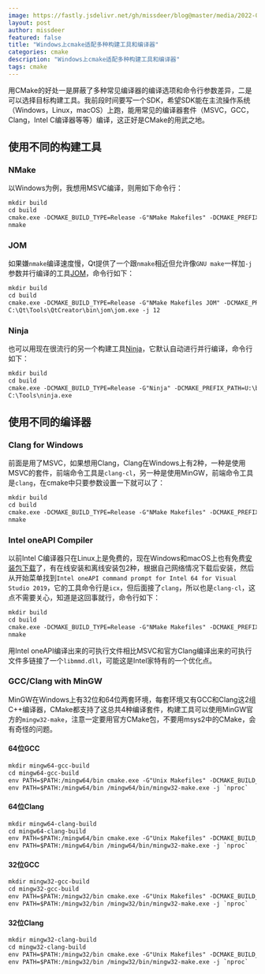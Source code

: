 ```yaml
---
image: https://fastly.jsdelivr.net/gh/missdeer/blog@master/media/2022-01-10/cmake.jpg
layout: post
author: missdeer
featured: false
title: "Windows上cmake适配多种构建工具和编译器"
categories: cmake
description: "Windows上cmake适配多种构建工具和编译器"
tags: cmake
---
```

用CMake的好处一是屏蔽了多种常见编译器的编译选项和命令行参数差异，二是可以选择目标构建工具。我前段时间要写一个SDK，希望SDK能在主流操作系统（Windows，Linux，macOS）上跑，能用常见的编译器套件（MSVC，GCC，Clang，Intel C编译器等等）编译，这正好是CMake的用武之地。

## 使用不同的构建工具

### NMake

以Windows为例，我想用MSVC编译，则用如下命令行：

```txt
mkdir build
cd build
cmake.exe -DCMAKE_BUILD_TYPE=Release -G"NMake Makefiles" -DCMAKE_PREFIX_PATH=U:\boost_1_77_0  ..
nmake
```

### JOM

如果嫌`nmake`编译速度慢，Qt提供了一个跟`nmake`相近但允许像`GNU make`一样加`-j`参数并行编译的工具[JOM](https://download.qt.io/official_releases/jom/)，命令行如下：

```txt
mkdir build
cd build
cmake.exe -DCMAKE_BUILD_TYPE=Release -G"NMake Makefiles JOM" -DCMAKE_PREFIX_PATH=U:\boost_1_77_0 -DCMAKE_MAKE_PROGRAM=C:\Qt\Tools\QtCreator\bin\jom\jom.exe  ..
C:\Qt\Tools\QtCreator\bin\jom\jom.exe -j 12
```

### Ninja

也可以用现在很流行的另一个构建工具[Ninja](https://github.com/ninja-build/ninja)，它默认自动进行并行编译，命令行如下：

```txt
mkdir build
cd build
cmake.exe -DCMAKE_BUILD_TYPE=Release -G"Ninja" -DCMAKE_PREFIX_PATH=U:\boost_1_77_0 -DCMAKE_MAKE_PROGRAM=C:\Tools\ninja.exe  ..
C:\Tools\ninja.exe
```

## 使用不同的编译器

### Clang for Windows

前面是用了MSVC，如果想用Clang，Clang在Windows上有2种，一种是使用MSVC的套件，前端命令工具是`clang-cl`，另一种是使用MinGW，前端命令工具是`clang`，在cmake中只要参数设置一下就可以了：

```txt
mkdir build
cd build
cmake.exe -DCMAKE_BUILD_TYPE=Release -G"NMake Makefiles" -DCMAKE_PREFIX_PATH=U:\boost_1_77_0  -DCMAKE_CXX_COMPILER=clang-cl  ..
nmake
```

### Intel oneAPI Compiler

以前Intel C编译器只在Linux上是免费的，现在Windows和macOS上也有免费[安装包下载](https://www.intel.com/content/www/us/en/developer/tools/oneapi/base-toolkit-download.html)了，有在线安装和离线安装包2种，根据自己网络情况下载后安装，然后从开始菜单找到`Intel oneAPI command prompt for Intel 64 for Visual Studio 2019`，它的工具命令行是`icx`，但后面接了`clang`，所以也是`clang-cl`，这点不需要关心，知道是这回事就行，命令行如下：

```txt
mkdir build
cd build
cmake.exe -DCMAKE_BUILD_TYPE=Release -G"NMake Makefiles" -DCMAKE_PREFIX_PATH=U:\boost_1_77_0  -DCMAKE_CXX_COMPILER=icx  ..
nmake
```

用Intel oneAPI编译出来的可执行文件相比MSVC和官方Clang编译出来的可执行文件多链接了一个`libmmd.dll`，可能这是Intel家特有的一个优化点。

### GCC/Clang with MinGW

MinGW在Windows上有32位和64位两套环境，每套环境又有GCC和Clang这2组C++编译器，CMake都支持了这总共4种编译套件，构建工具可以使用MinGW官方的`mingw32-make`，注意一定要用官方CMake包，不要用msys2中的CMake，会有奇怪的问题。

#### 64位GCC

```txt
mkdir mingw64-gcc-build
cd mingw64-gcc-build
env PATH=$PATH:/mingw64/bin cmake.exe -G"Unix Makefiles" -DCMAKE_BUILD_TYPE=Release -DCMAKE_CXX_COMPILER=gcc -DCMAKE_MAKE_PROGRAM=/mingw64/bin/mingw32-make.exe ..
env PATH=$PATH:/mingw64/bin /mingw64/bin/mingw32-make.exe -j `nproc` 
```

#### 64位Clang

```txt
mkdir mingw64-clang-build
cd mingw64-clang-build
env PATH=$PATH:/mingw64/bin cmake.exe -G"Unix Makefiles" -DCMAKE_BUILD_TYPE=Release -DCMAKE_CXX_COMPILER=clang -DCMAKE_MAKE_PROGRAM=/mingw64/bin/mingw32-make.exe ..
env PATH=$PATH:/mingw64/bin /mingw64/bin/mingw32-make.exe -j `nproc` 
```

#### 32位GCC

```txt
mkdir mingw32-gcc-build
cd mingw32-gcc-build
env PATH=$PATH:/mingw32/bin cmake.exe -G"Unix Makefiles" -DCMAKE_BUILD_TYPE=Release -DCMAKE_CXX_COMPILER=gcc -DCMAKE_MAKE_PROGRAM=/mingw32/bin/mingw32-make.exe ..
env PATH=$PATH:/mingw32/bin /mingw32/bin/mingw32-make.exe -j `nproc` 
```

#### 32位Clang

```txt
mkdir mingw32-clang-build
cd mingw32-clang-build
env PATH=$PATH:/mingw32/bin cmake.exe -G"Unix Makefiles" -DCMAKE_BUILD_TYPE=Release -DCMAKE_CXX_COMPILER=clang -DCMAKE_MAKE_PROGRAM=/mingw32/bin/mingw32-make.exe ..
env PATH=$PATH:/mingw32/bin /mingw32/bin/mingw32-make.exe -j `nproc` 
```